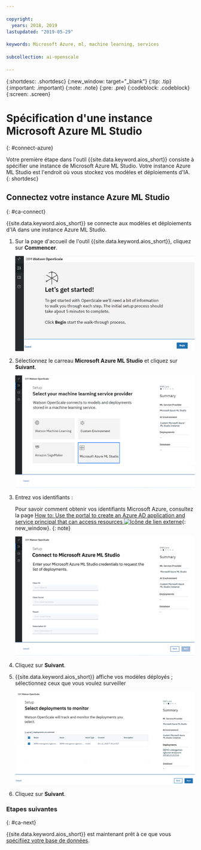 ```yaml
---

copyright:
  years: 2018, 2019
lastupdated: "2019-05-29"

keywords: Microsoft Azure, ml, machine learning, services

subcollection: ai-openscale

---
```


{:shortdesc: .shortdesc}
{:new_window: target="_blank"}
{:tip: .tip}
{:important: .important}
{:note: .note}
{:pre: .pre}
{:codeblock: .codeblock}
{:screen: .screen}

# Spécification d'une instance Microsoft Azure ML Studio
{: #connect-azure}

Votre première étape dans l'outil {{site.data.keyword.aios_short}} consiste à spécifier une instance de Microsoft Azure ML Studio. Votre instance Azure ML Studio est l'endroit où vous stockez vos modèles et déploiements d'IA.
{: shortdesc}

## Connectez votre instance Azure ML Studio
{: #ca-connect}

{{site.data.keyword.aios_short}} se connecte aux modèles et déploiements d'IA dans une instance Azure ML Studio.

1.  Sur la page d'accueil de l'outil {{site.data.keyword.aios_short}}, cliquez sur **Commencer**.

    ![Page d'accueil](images/gs-config-start.png)

1.  Sélectionnez le carreau **Microsoft Azure ML Studio** et cliquez sur **Suivant**.

    ![Sélection d'Azure ML Studio](images/connect-azure.png)

1.  Entrez vos identifiants :

    Pour savoir comment obtenir vos identifiants Microsoft Azure, consultez la page
[How to:
Use the portal to create an Azure AD application and service principal that can access resources
![Icône de lien externe](../../icons/launch-glyph.svg "Icône de lien externe")](https://docs.microsoft.com/en-us/azure/active-directory/develop/howto-create-service-principal-portal){: new_window}.
    {: note}

    ![Entrée des identifiants Azure ML Studio](images/connect-azure-cred.png)

1.  Cliquez sur **Suivant**.

1.  {{site.data.keyword.aios_short}} affiche vos modèles déployés ; sélectionnez ceux que vous voulez surveiller

    ![Sélection des modèles déployés MS Azure](images/connect-azure-deploys.png)

1.  Cliquez sur **Suivant**.

### Etapes suivantes
{: #ca-next}

{{site.data.keyword.aios_short}} est maintenant prêt
à ce que vous [spécifiiez votre base de données](/docs/services/ai-openscale?topic=ai-openscale-connect-db#connect-db).
